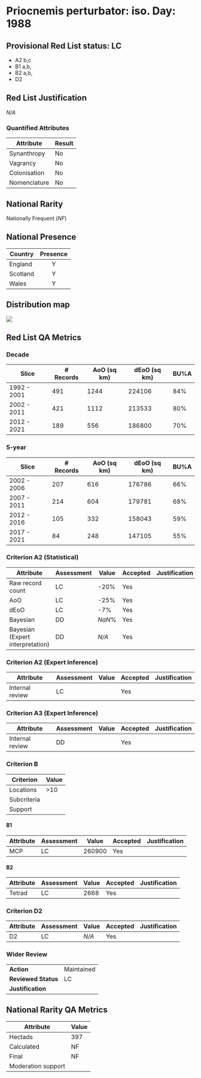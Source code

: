 # Priocnemis perturbator: iso. Day: 1988

## Provisional Red List status: LC
- A2 b,c
- B1 a,b, 
- B2 a,b, 
- D2

## Red List Justification
*N/A*
### Quantified Attributes
|Attribute|Result|
|---|---|
|Synanthropy|No|
|Vagrancy|No|
|Colonisation|No|
|Nomenclature|No|


## National Rarity
Nationally Frequent (*NF*)

## National Presence
|Country|Presence
|---|:-:|
|England|Y|
|Scotland|Y|
|Wales|Y|


## Distribution map
![](../map/674.svg)

## Red List QA Metrics
### Decade
| Slice | # Records | AoO (sq km) | dEoO (sq km) |BU%A |
|---|---|---|---|---|
|1992 - 2001|491|1244|224106|84%|
|2002 - 2011|421|1112|213533|80%|
|2012 - 2021|189|556|186800|70%|
### 5-year
| Slice | # Records | AoO (sq km) | dEoO (sq km) |BU%A |
|---|---|---|---|---|
|2002 - 2006|207|616|176786|66%|
|2007 - 2011|214|604|179781|68%|
|2012 - 2016|105|332|158043|59%|
|2017 - 2021|84|248|147105|55%|
### Criterion A2 (Statistical)
|Attribute|Assessment|Value|Accepted|Justification
|---|---|---|---|---|
|Raw record count|LC|-20%|Yes||
|AoO|LC|-25%|Yes||
|dEoO|LC|-7%|Yes||
|Bayesian|DD|*NaN*%|Yes||
|Bayesian (Expert interpretation)|DD|*N/A*|Yes||
### Criterion A2 (Expert Inference)
|Attribute|Assessment|Value|Accepted|Justification
|---|---|---|---|---|
|Internal review|LC||Yes||
### Criterion A3 (Expert Inference)
|Attribute|Assessment|Value|Accepted|Justification
|---|---|---|---|---|
|Internal review|DD||Yes||
### Criterion B
|Criterion| Value|
|---|---|
|Locations|>10|
|Subcriteria||
|Support||
#### B1
|Attribute|Assessment|Value|Accepted|Justification
|---|---|---|---|---|
|MCP|LC|260900|Yes||
#### B2
|Attribute|Assessment|Value|Accepted|Justification
|---|---|---|---|---|
|Tetrad|LC|2668|Yes||
### Criterion D2
|Attribute|Assessment|Value|Accepted|Justification
|---|---|---|---|---|
|D2|LC|*N/A*|Yes||
### Wider Review
|  |  |
|---|---|
|**Action**|Maintained|
|**Reviewed Status**|LC|
|**Justification**||


## National Rarity QA Metrics
|Attribute|Value|
|---|---|
|Hectads|397|
|Calculated|NF|
|Final|NF|
|Moderation support||



